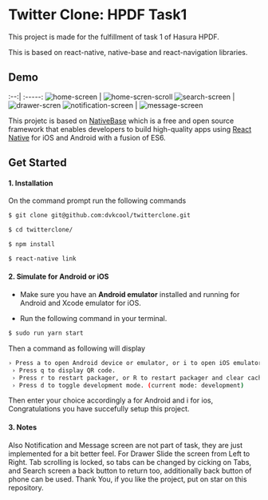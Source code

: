 
# Twitter Clone: HPDF Task1
This project is made for the fulfillment of task 1 of Hasura HPDF.

This is based on react-native, native-base and react-navigation libraries.


## Demo


 :--:| :-----:
 ![home-screen](./screenshots/screenshot1.png) | ![home-scren-scroll](./screenshots/screenshot2.png)
 ![search-screen](./screenshots/screenshot3.png) | ![drawer-scren](./screenshots/screenshot4.png)
 ![notification-screen](./screenshots/screenshot5.png) | ![message-screen](./screenshots/screenshot6.png)

This projetc is based on [NativeBase](http://nativebase.io/) which is a free and open source framework that enables developers to build high-quality apps using [React Native](https://facebook.github.io/react-native/) for iOS and Android with a fusion of ES6.


## Get Started


#### 1. Installation

On the command prompt run the following commands

```sh
$ git clone git@github.com:dvkcool/twitterclone.git

$ cd twitterclone/

$ npm install

$ react-native link
```


#### 2. Simulate for Android or iOS

*	Make sure you have an **Android emulator** installed and running for Android and Xcode emulator for iOS.

*	Run the following command in your terminal.

```sh
$ sudo run yarn start
```
Then a command as following will display
```sh
› Press a to open Android device or emulator, or i to open iOS emulator.
 › Press q to display QR code.
 › Press r to restart packager, or R to restart packager and clear cache.
 › Press d to toggle development mode. (current mode: development)

```
Then enter your choice accordingly
a for Android and i for ios, Congratulations you have succefully setup this project.
#### 3. Notes
Also Notification and Message screen are not part of task, they are just implemented for a bit better feel.
For Drawer Slide the screen from Left to Right.
Tab scrolling is locked, so tabs can be changed by cicking on Tabs,
and Search screen a back button to return too, additionally back button of phone can be used.
Thank You, if you like the project, put on star on this repository.

